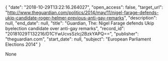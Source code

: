 {
  "date": "2018-10-29T13:22:16.264027", 
  "open_access": false, 
  "target_url": "http://www.theguardian.com/politics/2014/may/11/nigel-farage-defends-ukip-candidate-roger-helmer-previous-anti-gay-remarks", 
  "description": null, 
  "end_date": null, 
  "title": "Guardian, The: Nigel Farage defends Ukip byelection candidate over anti-gay remarks", 
  "record_id": "20181029T132216/D1CYwUcvsSzlcj2BzkYAPQ==", 
  "publisher": "theguardian.com", 
  "start_date": null, 
  "subject": "European Parliament Elections 2014"
}

None